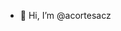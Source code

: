 - 👋 Hi, I’m @acortesacz

<!---
acortesacz/acortesacz is a ✨ special ✨ repository because its `README.md` (this file) appears on your GitHub profile.
You can click the Preview link to take a look at your changes.
--->

